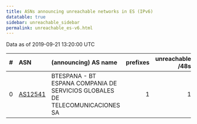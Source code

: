 ```yaml
---
title: ASNs announcing unreachable networks in ES (IPv6)
datatable: true
sidebar: unreachable_sidebar
permalink: unreachable_es-v6.html
---
```


Data as of 2019-09-21 13:20:00 UTC


<div class="datatable-begin"></div>

|   # | ASN                                    | (announcing) AS name                                                         |   prefixes |   unreachable /48s |
|----:|:---------------------------------------|:-----------------------------------------------------------------------------|-----------:|-------------------:|
|   0 | [AS12541](unreachable_AS12541-v6.html) | BTESPANA - BT ESPANA COMPANIA DE SERVICIOS GLOBALES DE TELECOMUNICACIONES SA |          1 |                  1 |

<div class="datatable-end"></div>